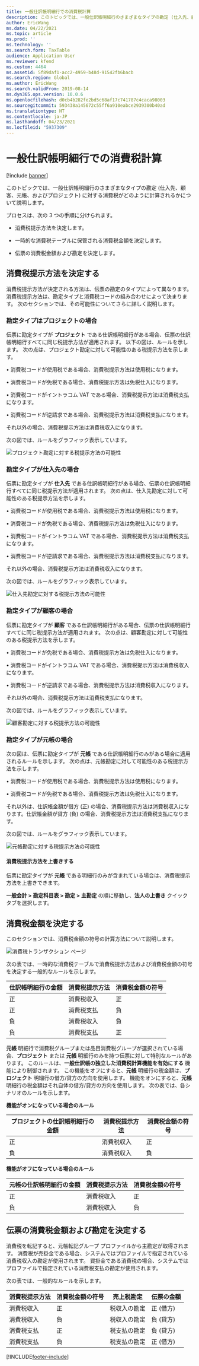 ```yaml
---
title: 一般仕訳帳明細行での消費税計算
description: このトピックでは、一般仕訳帳明細行のさまざまなタイプの勘定 (仕入先、顧客、元帳、およびプロジェクト) に対する消費税がどのように計算されるかについて説明します。
author: EricWang
ms.date: 04/22/2021
ms.topic: article
ms.prod: ''
ms.technology: ''
ms.search.form: TaxTable
audience: Application User
ms.reviewer: kfend
ms.custom: 4464
ms.assetid: 5f89daf1-acc2-4959-b48d-91542fb6bacb
ms.search.region: Global
ms.author: EricWang
ms.search.validFrom: 2019-08-14
ms.dyn365.ops.version: 10.0.6
ms.openlocfilehash: d0cb4b282fe2bd5c68af17c741787c4caca98003
ms.sourcegitcommit: 593438a145672c55ff6a910eabce2939300b40ad
ms.translationtype: HT
ms.contentlocale: ja-JP
ms.lasthandoff: 04/23/2021
ms.locfileid: "5937309"
---
```

# <a name="sales-tax-calculation-on-general-journal-lines"></a>一般仕訳帳明細行での消費税計算
[!include [banner](../includes/banner.md)]

このトピックでは、一般仕訳帳明細行のさまざまなタイプの勘定 (仕入先、顧客、元帳、およびプロジェクト) に対する消費税がどのように計算されるかについて説明します。

プロセスは、次の 3 つの手順に分けられます。

- 消費税提示方法を決定します。

- 一時的な消費税テーブルに保管される消費税金額を決定します。

- 伝票の消費税金額および勘定を決定します。

## <a name="determine-the-sales-tax-direction"></a>消費税提示方法を決定する

消費税提示方法が決定される方法は、伝票の勘定のタイプによって異なります。 消費税提示方法は、勘定タイプと消費税コードの組み合わせによって決まります。 次のセクションでは、その可能性についてさらに詳しく説明します。 

### <a name="account-type-is-project"></a>勘定タイプはプロジェクトの場合

伝票に勘定タイプが **プロジェクト** である仕訳帳明細行がある場合、伝票の仕訳帳明細行すべてに同じ税提示方法が適用されます。 以下の図は、ルールを示します。 次の点は、プロジェクト勘定に対して可能性のある税提示方法を示します。

•   消費税コードが使用税である場合、消費税提示方法は使用税になります。

•   消費税コードが免税である場合、消費税提示方法は免税仕入になります。

•   消費税コードがイントラコム VAT である場合、消費税提示方法は消費税支払になります。

•   消費税コードが逆請求である場合、消費税提示方法は消費税支払になります。

それ以外の場合、消費税提示方法は消費税収入になります。

次の図では、ルールをグラフィック表示しています。

![プロジェクト勘定に対する税提示方法の可能性](media/Sales-Tax-Direction-Vendor.jpg)

### <a name="account-type-is-vendor"></a>勘定タイプが仕入先の場合

伝票に勘定タイプが **仕入先** である仕訳帳明細行がある場合、伝票の仕訳帳明細行すべてに同じ税提示方法が適用されます。 次の点は、仕入先勘定に対して可能性のある税提示方法を示します。 

•   消費税コードが使用税である場合、消費税提示方法は使用税になります。

•   消費税コードが免税である場合、消費税提示方法は免税仕入になります。

•   消費税コードがイントラコム VAT である場合、消費税提示方法は消費税支払になります。

•   消費税コードが逆請求である場合、消費税提示方法は消費税支払になります。

それ以外の場合、消費税提示方法は消費税収入になります。

次の図では、ルールをグラフィック表示しています。

![仕入先勘定に対する税提示方法の可能性](media/Sales-Tax-Direction-Vendor.jpg)

### <a name="account-type-is-customer"></a>勘定タイプが顧客の場合

伝票に勘定タイプが **顧客** である仕訳帳明細行がある場合、伝票の仕訳帳明細行すべてに同じ税提示方法が適用されます。 次の点は、顧客勘定に対して可能性のある税提示方法を示します。

•   消費税コードが免税である場合、消費税提示方法は免税仕入になります。

•   消費税コードがイントラコム VAT である場合、消費税提示方法は消費税収入になります。

•   消費税コードが逆請求である場合、消費税提示方法は消費税収入になります。

それ以外の場合、消費税提示方法は消費税支払になります。

次の図では、ルールをグラフィック表示しています。

![顧客勘定に対する税提示方法の可能性](media/Sales-Tax-Direction-Customer.jpg)

### <a name="account-type-is-ledger"></a>勘定タイプが元帳の場合

次の図は、伝票に勘定タイプが **元帳** である仕訳帳明細行のみがある場合に適用されるルールを示します。 次の点は、元帳勘定に対して可能性のある税提示方法を示します。

•   消費税コードが使用税である場合、消費税提示方法は使用税になります。

•   消費税コードが免税である場合、消費税提示方法は免税仕入になります。

それ以外は、仕訳帳金額が借方 (正) の場合、消費税提示方法は消費税収入になります。仕訳帳金額が貸方 (負) の場合、消費税提示方法は消費税支払になります。

次の図では、ルールをグラフィック表示しています。

![元帳勘定に対する税提示方法の可能性](media/Sales-Tax-Direction-Ledger.jpg)

#### <a name="override-the-sales-tax-direction"></a>消費税提示方法を上書きする

伝票に勘定タイプが **元帳** である明細行のみが含まれている場合は、消費税提示方法を上書きできます。

**一般会計 \> 勘定科目表 \> 勘定 \> 主勘定** の順に移動し、**法人の上書き** クイック タブを選択します。

## <a name="determine-the-sales-tax-amount"></a>消費税金額を決定する

このセクションでは、消費税金額の符号の計算方法について説明します。

![消費税トランザクション ページ](media/sales-tax-amount-sign.jpg)

次の表では、一時的な消費税テーブルで消費税提示方法および消費税金額の符号を決定する一般的なルールを示します。

| 仕訳帳明細行の金額 | 消費税提示方法  | 消費税金額の符号 |
|---------------------|----------------------|-----------------------|
| 正            | 消費税収入 | 正              |
| 正            | 消費税支払    | 負              |
| 負            | 消費税収入 | 負              |
| 負            | 消費税支払    | 正              |

**元帳** 明細行で消費税グループまたは品目消費税グループが選択されている場合、**プロジェクト** または **元帳** 明細行のみを持つ伝票に対して特別なルールがあります。 このルールは、**一般仕訳帳の独立した消費税計算機能を有効にする** 機能により制御されます。 この機能をオフにすると、**元帳** 明細行の税金額は、**プロジェクト** 明細行の借方/貸方の方向を使用します。 機能をオンにすると、**元帳** 明細行の税金額はそれ自体の借方/貸方の方向を使用します。 次の表では、各シナリオのルールを示します。 

**機能がオンになっている場合のルール**

| プロジェクトの仕訳帳明細行の金額 | 消費税提示方法  | 消費税金額の符号 |
|--------------------------------|----------------------|-----------------------|
| 正                       | 消費税収入 | 正              |
| 負                       | 消費税収入 | 負              |

**機能がオフになっている場合のルール**

| 元帳の仕訳帳明細行の金額  | 消費税提示方法  | 消費税金額の符号 |
|--------------------------------|----------------------|-----------------------|
| 正                       | 消費税収入 | 正              |
| 負                       | 消費税収入 | 負              |

## <a name="determine-the-sales-tax-amount-and-account-on-the-voucher"></a>伝票の消費税金額および勘定を決定する

消費税を転記すると、元帳転記グループ プロファイルから主勘定が取得されます。 消費税が売掛金である場合、システムではプロファイルで指定されている消費税収入の勘定が使用されます。 買掛金である消費税の場合、システムではプロファイルで指定されている消費税支払の勘定が使用されます。

次の表では、一般的なルールを示します。

| 消費税提示方法  | 消費税金額の符号 | 売上税勘定      | 伝票の金額 |
|----------------------|-----------------------|------------------------|-------------------|
| 消費税収入 | 正              | 税収入の勘定 | 正 (借方)  |
| 消費税収入 | 負              | 税収入の勘定 | 負 (貸方)  |
| 消費税支払    | 正              | 税支払の勘定    | 負 (貸方)  |
| 消費税支払    | 負              | 税支払の勘定    | 正 (借方)  |


[!INCLUDE[footer-include](../../includes/footer-banner.md)]
